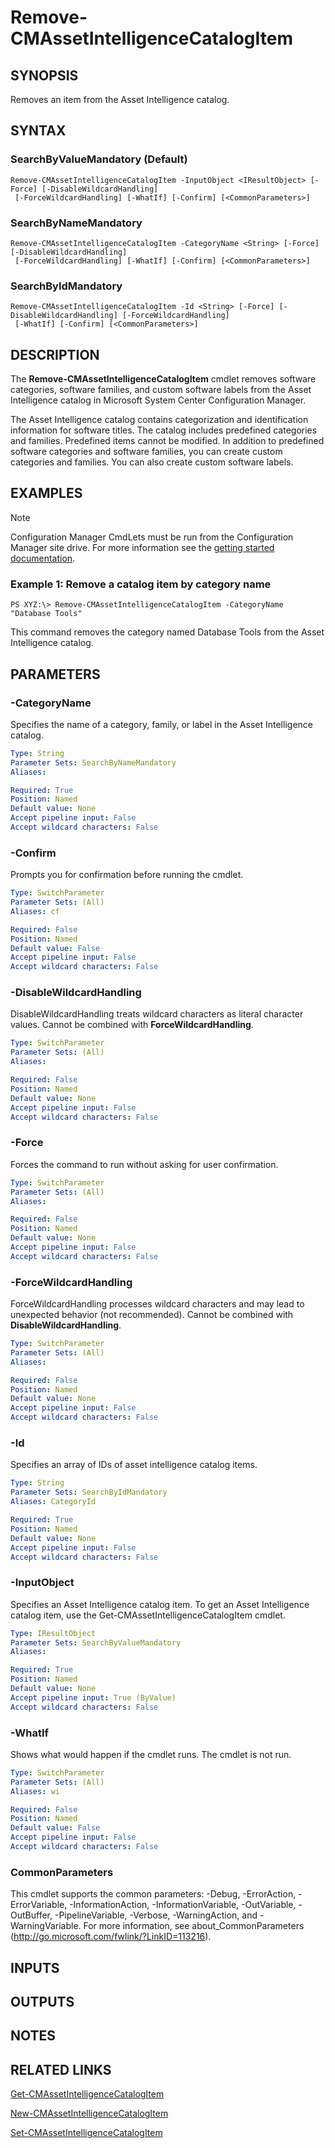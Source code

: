 ﻿---
external help file: AdminUI.PS.AssetIntelligence.dll-Help.xml
ms.assetid: B605E86F-2EDA-41D0-9C1A-4BD76A3DA91D
online version: https://go.microsoft.com/fwlink/?linkid=833908
schema: 2.0.0
---

# Remove-CMAssetIntelligenceCatalogItem

## SYNOPSIS
Removes an item from the Asset Intelligence catalog.

## SYNTAX

### SearchByValueMandatory (Default)
```
Remove-CMAssetIntelligenceCatalogItem -InputObject <IResultObject> [-Force] [-DisableWildcardHandling]
 [-ForceWildcardHandling] [-WhatIf] [-Confirm] [<CommonParameters>]
```

### SearchByNameMandatory
```
Remove-CMAssetIntelligenceCatalogItem -CategoryName <String> [-Force] [-DisableWildcardHandling]
 [-ForceWildcardHandling] [-WhatIf] [-Confirm] [<CommonParameters>]
```

### SearchByIdMandatory
```
Remove-CMAssetIntelligenceCatalogItem -Id <String> [-Force] [-DisableWildcardHandling] [-ForceWildcardHandling]
 [-WhatIf] [-Confirm] [<CommonParameters>]
```

## DESCRIPTION
The **Remove-CMAssetIntelligenceCatalogItem** cmdlet removes software categories, software families, and custom software labels from the Asset Intelligence catalog in Microsoft System Center Configuration Manager.

The Asset Intelligence catalog contains categorization and identification information for software titles.
The catalog includes predefined categories and families.
Predefined items cannot be modified.
In addition to predefined software categories and software families, you can create custom categories and families.
You can also create custom software labels.

## EXAMPLES

> [!NOTE]
> Configuration Manager CmdLets must be run from the Configuration Manager site drive.  For more information see the [getting started documentation](https://docs.microsoft.com/en-us/powershell/sccm/overview).


### Example 1: Remove a catalog item by category name
```
PS XYZ:\> Remove-CMAssetIntelligenceCatalogItem -CategoryName "Database Tools"
```

This command removes the category named Database Tools from the Asset Intelligence catalog.

## PARAMETERS

### -CategoryName
Specifies the name of a category, family, or label in the Asset Intelligence catalog.

```yaml
Type: String
Parameter Sets: SearchByNameMandatory
Aliases: 

Required: True
Position: Named
Default value: None
Accept pipeline input: False
Accept wildcard characters: False
```

### -Confirm
Prompts you for confirmation before running the cmdlet.

```yaml
Type: SwitchParameter
Parameter Sets: (All)
Aliases: cf

Required: False
Position: Named
Default value: False
Accept pipeline input: False
Accept wildcard characters: False
```

### -DisableWildcardHandling
DisableWildcardHandling treats wildcard characters as literal character values. Cannot be combined with **ForceWildcardHandling**.

```yaml
Type: SwitchParameter
Parameter Sets: (All)
Aliases: 

Required: False
Position: Named
Default value: None
Accept pipeline input: False
Accept wildcard characters: False
```

### -Force
Forces the command to run without asking for user confirmation.

```yaml
Type: SwitchParameter
Parameter Sets: (All)
Aliases: 

Required: False
Position: Named
Default value: None
Accept pipeline input: False
Accept wildcard characters: False
```

### -ForceWildcardHandling
ForceWildcardHandling processes wildcard characters and may lead to unexpected behavior (not recommended). Cannot be combined with **DisableWildcardHandling**.

```yaml
Type: SwitchParameter
Parameter Sets: (All)
Aliases: 

Required: False
Position: Named
Default value: None
Accept pipeline input: False
Accept wildcard characters: False
```

### -Id
Specifies an array of IDs of asset intelligence catalog items.

```yaml
Type: String
Parameter Sets: SearchByIdMandatory
Aliases: CategoryId

Required: True
Position: Named
Default value: None
Accept pipeline input: False
Accept wildcard characters: False
```

### -InputObject
Specifies an Asset Intelligence catalog item.
To get an Asset Intelligence catalog item, use the Get-CMAssetIntelligenceCatalogItem cmdlet.

```yaml
Type: IResultObject
Parameter Sets: SearchByValueMandatory
Aliases: 

Required: True
Position: Named
Default value: None
Accept pipeline input: True (ByValue)
Accept wildcard characters: False
```

### -WhatIf
Shows what would happen if the cmdlet runs.
The cmdlet is not run.

```yaml
Type: SwitchParameter
Parameter Sets: (All)
Aliases: wi

Required: False
Position: Named
Default value: False
Accept pipeline input: False
Accept wildcard characters: False
```

### CommonParameters
This cmdlet supports the common parameters: -Debug, -ErrorAction, -ErrorVariable, -InformationAction, -InformationVariable, -OutVariable, -OutBuffer, -PipelineVariable, -Verbose, -WarningAction, and -WarningVariable. For more information, see about_CommonParameters (http://go.microsoft.com/fwlink/?LinkID=113216).

## INPUTS

## OUTPUTS

## NOTES

## RELATED LINKS

[Get-CMAssetIntelligenceCatalogItem](Get-CMAssetIntelligenceCatalogItem.md)

[New-CMAssetIntelligenceCatalogItem](New-CMAssetIntelligenceCatalogItem.md)

[Set-CMAssetIntelligenceCatalogItem](Set-CMAssetIntelligenceCatalogItem.md)


